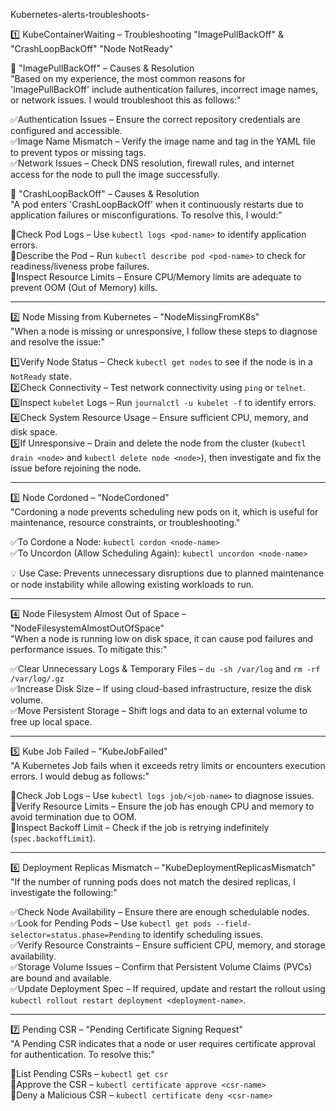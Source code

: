  Kubernetes-alerts-troubleshoots-



1️⃣ KubeContainerWaiting – Troubleshooting "ImagePullBackOff" & "CrashLoopBackOff" "Node NotReady"

🚨 "ImagePullBackOff" – Causes & Resolution  
"Based on my experience, the most common reasons for 'ImagePullBackOff' include authentication failures, incorrect image names, or network issues. I would troubleshoot this as follows:"  

✅Authentication Issues – Ensure the correct repository credentials are configured and accessible.  
✅Image Name Mismatch – Verify the image name and tag in the YAML file to prevent typos or missing tags.  
✅Network Issues – Check DNS resolution, firewall rules, and internet access for the node to pull the image successfully.  

🚨 "CrashLoopBackOff" – Causes & Resolution  
"A pod enters 'CrashLoopBackOff' when it continuously restarts due to application failures or misconfigurations. To resolve this, I would:"  

🔹Check Pod Logs – Use `kubectl logs <pod-name>` to identify application errors.  
🔹Describe the Pod – Run `kubectl describe pod <pod-name>` to check for readiness/liveness probe failures.  
🔹Inspect Resource Limits – Ensure CPU/Memory limits are adequate to prevent OOM (Out of Memory) kills.  

---

2️⃣ Node Missing from Kubernetes – "NodeMissingFromK8s"  
"When a node is missing or unresponsive, I follow these steps to diagnose and resolve the issue:"  

1️⃣Verify Node Status – Check `kubectl get nodes` to see if the node is in a `NotReady` state.  
2️⃣Check Connectivity – Test network connectivity using `ping` or `telnet`.  
3️⃣Inspect `kubelet` Logs – Run `journalctl -u kubelet -f` to identify errors.  
4️⃣Check System Resource Usage – Ensure sufficient CPU, memory, and disk space.  
5️⃣If Unresponsive – Drain and delete the node from the cluster (`kubectl drain <node>` and `kubectl delete node <node>`), then investigate and fix the issue before rejoining the node.  

---

3️⃣ Node Cordoned – "NodeCordoned"  
"Cordoning a node prevents scheduling new pods on it, which is useful for maintenance, resource constraints, or troubleshooting."  

✅To Cordone a Node: `kubectl cordon <node-name>`  
✅To Uncordon (Allow Scheduling Again): `kubectl uncordon <node-name>`  

💡 Use Case: Prevents unnecessary disruptions due to planned maintenance or node instability while allowing existing workloads to run.  

---

4️⃣ Node Filesystem Almost Out of Space – "NodeFilesystemAlmostOutOfSpace"  
"When a node is running low on disk space, it can cause pod failures and performance issues. To mitigate this:"  

✅Clear Unnecessary Logs & Temporary Files – `du -sh /var/log` and `rm -rf /var/log/.gz`  
✅Increase Disk Size – If using cloud-based infrastructure, resize the disk volume.  
✅Move Persistent Storage – Shift logs and data to an external volume to free up local space.  

---

5️⃣ Kube Job Failed – "KubeJobFailed"  
"A Kubernetes Job fails when it exceeds retry limits or encounters execution errors. I would debug as follows:"  

🔹Check Job Logs – Use `kubectl logs job/<job-name>` to diagnose issues.  
🔹Verify Resource Limits – Ensure the job has enough CPU and memory to avoid termination due to OOM.  
🔹Inspect Backoff Limit – Check if the job is retrying indefinitely (`spec.backoffLimit`).  

---

6️⃣ Deployment Replicas Mismatch – "KubeDeploymentReplicasMismatch"  
"If the number of running pods does not match the desired replicas, I investigate the following:"  

✅Check Node Availability – Ensure there are enough schedulable nodes.  
✅Look for Pending Pods – Use `kubectl get pods --field-selector=status.phase=Pending` to identify scheduling issues.  
✅Verify Resource Constraints – Ensure sufficient CPU, memory, and storage availability.  
✅Storage Volume Issues – Confirm that Persistent Volume Claims (PVCs) are bound and available.  
✅Update Deployment Spec – If required, update and restart the rollout using `kubectl rollout restart deployment <deployment-name>`.  

---

7️⃣ Pending CSR – "Pending Certificate Signing Request"  
"A Pending CSR indicates that a node or user requires certificate approval for authentication. To resolve this:"  

🔹List Pending CSRs – `kubectl get csr`  
🔹Approve the CSR – `kubectl certificate approve <csr-name>`  
🔹Deny a Malicious CSR – `kubectl certificate deny <csr-name>`  


